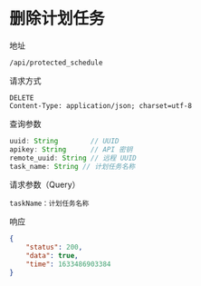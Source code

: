 # 删除计划任务

地址
```
/api/protected_schedule
```

请求方式
```
DELETE
Content-Type: application/json; charset=utf-8
```

查询参数
```js
uuid: String        // UUID
apikey: String      // API 密钥
remote_uuid: String // 远程 UUID
task_name: String // 计划任务名称
```

请求参数（Query）
```
taskName：计划任务名称
```

响应
```json
{
    "status": 200,
    "data": true,
    "time": 1633486903384
}
```
